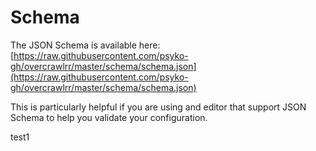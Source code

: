 # Schema

The JSON Schema is available here: [https://raw.githubusercontent.com/psyko-gh/overcrawlrr/master/schema/schema.json](https://raw.githubusercontent.com/psyko-gh/overcrawlrr/master/schema/schema.json)

This is particularly helpful if you are using and editor that support JSON Schema to help you validate your configuration.

test1
